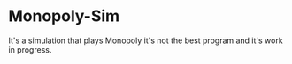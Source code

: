 # Monopoly-Sim

It's a simulation that plays Monopoly it's not the best program and it's work in progress.
